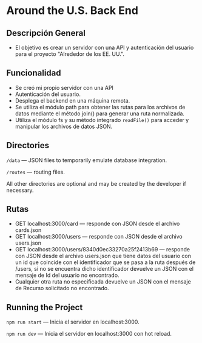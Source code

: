 # Around the U.S. Back End  

## Descripción General
- El objetivo es crear un servidor con una API y autenticación del usuario para el proyecto "Alrededor de los EE. UU.".

## Funcionalidad
- Se creó mi propio servidor con una API
- Autenticación del usuario.
- Desplega el backend en una máquina remota.
- Se utiliza el módulo path para obtener las rutas para los archivos de datos mediante el método join() para generar una ruta normalizada.
- Utiliza el módulo fs y su método integrado `readFile()` para acceder y manipular los archivos de datos JSON.
## Directories  
  
`/data` — JSON files to temporarily emulate database integration.  
  
`/routes` — routing files.  
  
All other directories are optional and may be created by the developer if necessary.   

## Rutas
- GET localhost:3000/card — responde con JSON desde el archivo cards.json
- GET localhost:3000/users — responde con JSON desde el archivo users.json
- GET localhost:3000/users/8340d0ec33270a25f2413b69 — responde con JSON desde el archivo users.json que tiene datos del usuario con un id que coincide con el identificador que se pasa a la ruta después de /users, si no se encuentra dicho identificador devuelve un JSON con el mensaje de Id del usuario no encontrado.
- Cualquier otra ruta no especificada devuelve un JSON con el mensaje de Recurso solicitado no encontrado.
  
## Running the Project  
  
`npm run start` — Inicia el servidor en localhost:3000.  
  
`npm run dev` — Inicia el servidor en localhost:3000 con hot reload.  



